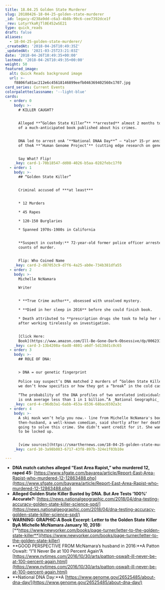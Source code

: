 ```yaml
---
title: 18.04.25 Golden State Murderer
slug: 20180426-18-04-25-golden-state-murderer
_id: legacy-d238a9dd-c6a3-4b8b-99c6-cee7392dce1f
_rev: LotyrYkaRjTl0E452wSE21
type: quick_reads
draft: false
aliases:
  - 18-04-25-golden-state-murderer/
_createdAt: '2018-04-26T10:49:35Z'
_updatedAt: '2021-03-25T23:21:03Z'
date: '2018-04-26T10:49:35+00:00'
lastmod: '2018-04-26T10:49:35+00:00'
weight: 50
featured_image:
  alt: Quick Reads background image
  url: >-
    f8806fa81ac212e6c45618146899eefb046369402560x1707.jpg
card_series: Current Events
colorpaletteclassname: '--light-blue'
cards:
  - order: 0
    body: >-
      # KILLER CAUGHT?


      Alleged **“Golden State Killer”** **arrested** almost 2 months to the day
      of a much-anticipated book published about his crimes.


      DNA led to arrest onA ‘**National DNAA Day**” – *also* 15-yr anniversary
      of theA **‘Human Genome Project’** (cutting edge research on genetics).


      Say What? Flip!
    _key: card-1-70b18547-dd08-4026-b5aa-0282febc17f0
  - order: 1
    body: >-
      ## “Golden State Killer”


      Criminal accused of ***at least***


      * 12 Murders

      * 45 Rapes

      * 120-150 Burglaries

      * Spanned 1970s-1980s in California


      **Suspect in custody:** 72-year-old former police officer arrested on 2
      counts of murder.


      Flip: Who Coined Name
    _key: card-2-d87053c9-d7f6-4a25-ab0e-734b381dfa55
  - order: 2
    body: >-
      Michelle NcNamara  

      Writer


      * **True Crime author**, obsessed with unsolved mystery.

      * **Died in her sleep in 2016** before she could finish book.

      * Death attributed to **prescription drugs she took to help her rest**
      after working tirelessly on investigation.


      [Click Here:
      Book](https://www.amazon.com/Ill-Be-Gone-Dark-Obsessive/dp/0062319787/ref=sr_1_1?ie=UTF8&qid=1524707227&sr=8-1&keywords=michelle+mcnamara)
    _key: card-3-13b4208a-6ad8-4801-a6df-5d138d1c0c65
  - order: 3
    body: >-
      ## ROLE OF DNA:


      > DNA = our genetic fingerprint  
        
      Police say suspect’s DNA matched 2 murders of “Golden State Killer”, but
      we don’t know specifics or how they got a “break” in the cold case.  
        
      “The probability of the DNA profiles of two unrelated individuals matching
      is onA average less than 1 in 1 billion.”A _National Geographic_
    _key: card-4-c96db3a1-6abb-453a-8536-68bac6592a3c
  - order: 4
    body: >-
      A ski mask won’t help you now.- line from Michelle NcNamara's book. Her
      then-husband, a well-known comedian, said shortly after her death: She was
      going to solve this crime. She didn’t want credit for it. She wanted him
      to be locked up.


      [view sources](https://smarthernews.com/18-04-25-golden-state-murderer/)
    _key: card-10-3a98b083-6717-43f8-897b-324e1f03b10e

---
```

* **DNA match catches alleged “East Area Rapist,” who murdered 12, raped 45:** [https://www.sfgate.com/bayarea/article/Report-East-Area-Rapist-who-murdered-12-12863488.php](https://www.sfgate.com/bayarea/article/Report-East-Area-Rapist-who-murdered-12-12863488.php)
* **Alleged Golden State Killer Busted by DNA. But Are Tests ‘100%’ Accurate?:** [https://news.nationalgeographic.com/2018/04/dna-testing-accuracy-golden-state-killer-science-spd/](https://news.nationalgeographic.com/2018/04/dna-testing-accuracy-golden-state-killer-science-spd/)
* **WARNING: GRAPHIC:A Book Excerpt: Letter to the Golden State Killer ByA Michelle McNamara January 10, 2018:**  
[**https://www.newyorker.com/books/page-turner/letter-to-the-golden-state-killer**](https://www.newyorker.com/books/page-turner/letter-to-the-golden-state-killer)
* **GOOD PERSPECTIVE FROM McNamara’s husband in 2016:**A Patton Oswalt: “I”ll Never Be at 100 Percent Again”A [https://www.nytimes.com/2016/10/30/arts/patton-oswalt-ill-never-be-at-100-percent-again.html](https://www.nytimes.com/2016/10/30/arts/patton-oswalt-ill-never-be-at-100-percent-again.html)
* **National DNA Day:**A [https://www.genome.gov/26525485/about-dna-day/](https://www.genome.gov/26525485/about-dna-day/)